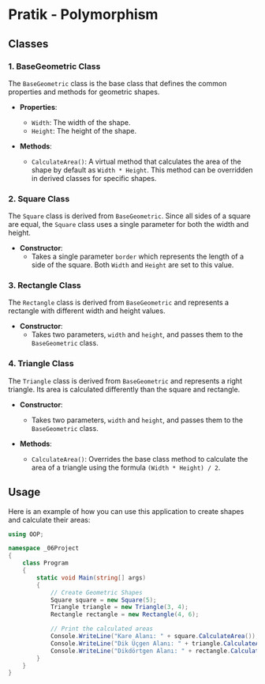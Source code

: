 # Pratik - Polymorphism

## Classes

### 1. BaseGeometric Class

The `BaseGeometric` class is the base class that defines the common properties and methods for geometric shapes.

- **Properties**:
  - `Width`: The width of the shape.
  - `Height`: The height of the shape.

- **Methods**:
  - `CalculateArea()`: A virtual method that calculates the area of the shape by default as `Width * Height`. This method can be overridden in derived classes for specific shapes.

### 2. Square Class

The `Square` class is derived from `BaseGeometric`. Since all sides of a square are equal, the `Square` class uses a single parameter for both the width and height.

- **Constructor**:
  - Takes a single parameter `border` which represents the length of a side of the square. Both `Width` and `Height` are set to this value.

### 3. Rectangle Class

The `Rectangle` class is derived from `BaseGeometric` and represents a rectangle with different width and height values.

- **Constructor**:
  - Takes two parameters, `width` and `height`, and passes them to the `BaseGeometric` class.

### 4. Triangle Class

The `Triangle` class is derived from `BaseGeometric` and represents a right triangle. Its area is calculated differently than the square and rectangle.

- **Constructor**:
  - Takes two parameters, `width` and `height`, and passes them to the `BaseGeometric` class.

- **Methods**:
  - `CalculateArea()`: Overrides the base class method to calculate the area of a triangle using the formula `(Width * Height) / 2`.

## Usage

Here is an example of how you can use this application to create shapes and calculate their areas:

```csharp
using OOP;

namespace _06Project
{
    class Program
    {
        static void Main(string[] args)
        {
            // Create Geometric Shapes
            Square square = new Square(5);
            Triangle triangle = new Triangle(3, 4);
            Rectangle rectangle = new Rectangle(4, 6);

            // Print the calculated areas
            Console.WriteLine("Kare Alanı: " + square.CalculateArea());
            Console.WriteLine("Dik Üçgen Alanı: " + triangle.CalculateArea());
            Console.WriteLine("Dikdörtgen Alanı: " + rectangle.CalculateArea());
        }
    }
}
